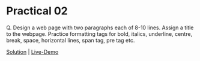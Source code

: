 # Practical 02

Q. Design a web page with two paragraphs each of 8-10 lines. Assign a title to the webpage. Practice formatting tags for bold, italics, underline, centre, break, space, horizontal lines, span tag, pre tag etc.

[Solution](./index.html) | [Live-Demo](https://yp-gpp.github.io/CM2104/practical/2/)

